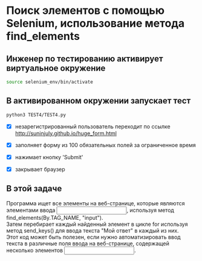 # Поиск элементов с помощью Selenium, использование метода find_elements

## Инженер по тестированию активирует виртуальное окружение
```sh
source selenium_env/bin/activate
```
## В активированном окружении запускает тест
```sh
python3 TEST4/TEST4.py
```

- [x]  незарегистрированный пользователь переходит по ссылке http://suninjuly.github.io/huge_form.html
- [x]  заполняет форму из 100 обязательных полей за ограниченное время
- [x]  нажимает кнопку 'Submit'
- [x] закрывает браузер


## В этой задаче
Программа ищет все элементы на веб-странице, которые являются элементами ввода <input>, используя метод find_elements(By.TAG_NAME, "input").\
Затем перебирает каждый найденный элемент в цикле for используя метод send_keys() для ввода текста "Мой ответ" в каждый из них.\
Этот код может быть полезен, если нужно автоматизировать ввод текста в различные поля ввода на веб-странице, содержащей несколько элементов <input>.

